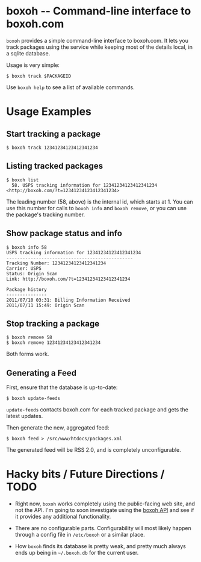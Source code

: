boxoh -- Command-line interface to boxoh.com
============================================

`boxoh` provides a simple command-line interface to boxoh.com.  It lets you
track packages using the service while keeping most of the details local, in a
sqlite database.

Usage is very simple:

    $ boxoh track $PACKAGEID

Use `boxoh help` to see a list of available commands.

Usage Examples
==============

Start tracking a package
------------------------

    $ boxoh track 12341234123412341234

Listing tracked packages
------------------------

    $ boxoh list
      58. USPS tracking information for 12341234123412341234 <http://boxoh.com/?t=12341234123412341234>

The leading number (58, above) is the internal id, which starts at 1.  You can use this number for calls to `boxoh info` and `boxoh remove`, or you can use the package's tracking number.

Show package status and info
----------------------------

    $ boxoh info 58
    USPS tracking information for 12341234123412341234
    -----------------------------------------------
    Tracking Number: 12341234123412341234
    Carrier: USPS
    Status: Origin Scan
    Link: http://boxoh.com/?t=12341234123412341234

    Package history
    ---------------
    2011/07/10 03:31: Billing Information Received
    2011/07/11 15:49: Origin Scan

Stop tracking a package
-----------------------

    $ boxoh remove 58
    $ boxoh remove 12341234123412341234

Both forms work.

Generating a Feed
-----------------

First, ensure that the database is up-to-date:

    $ boxoh update-feeds

`update-feeds` contacts boxoh.com for each tracked package and gets the latest updates.

Then generate the new, aggregated feed:

    $ boxoh feed > /src/www/htdocs/packages.xml

The generated feed will be RSS 2.0, and is completely unconfigurable.

Hacky bits / Future Directions / TODO
=====================================

  * Right now, `boxoh` works completely using the public-facing web site, and
    not the API.  I'm going to soon investigate using the [boxoh API](http://boxoh.com/api/docs/) and
    see if it provides any additional functionality.

  * There are no configurable parts.  Configurability will most likely happen
    through a config file in `/etc/boxoh` or a similar place.

  * How `boxoh` finds its database is pretty weak, and pretty much always ends
    up being in `~/.boxoh.db` for the current user.

